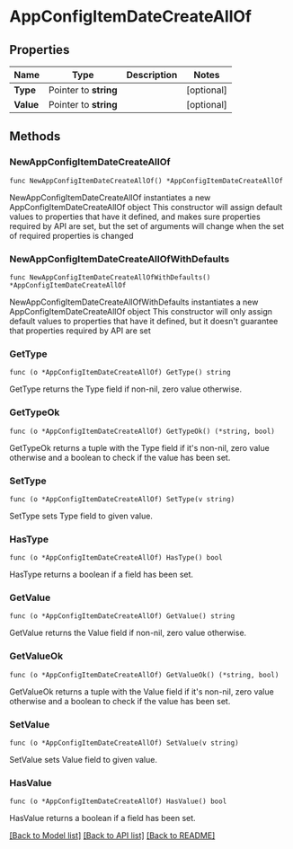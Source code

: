 # AppConfigItemDateCreateAllOf

## Properties

Name | Type | Description | Notes
------------ | ------------- | ------------- | -------------
**Type** | Pointer to **string** |  | [optional] 
**Value** | Pointer to **string** |  | [optional] 

## Methods

### NewAppConfigItemDateCreateAllOf

`func NewAppConfigItemDateCreateAllOf() *AppConfigItemDateCreateAllOf`

NewAppConfigItemDateCreateAllOf instantiates a new AppConfigItemDateCreateAllOf object
This constructor will assign default values to properties that have it defined,
and makes sure properties required by API are set, but the set of arguments
will change when the set of required properties is changed

### NewAppConfigItemDateCreateAllOfWithDefaults

`func NewAppConfigItemDateCreateAllOfWithDefaults() *AppConfigItemDateCreateAllOf`

NewAppConfigItemDateCreateAllOfWithDefaults instantiates a new AppConfigItemDateCreateAllOf object
This constructor will only assign default values to properties that have it defined,
but it doesn't guarantee that properties required by API are set

### GetType

`func (o *AppConfigItemDateCreateAllOf) GetType() string`

GetType returns the Type field if non-nil, zero value otherwise.

### GetTypeOk

`func (o *AppConfigItemDateCreateAllOf) GetTypeOk() (*string, bool)`

GetTypeOk returns a tuple with the Type field if it's non-nil, zero value otherwise
and a boolean to check if the value has been set.

### SetType

`func (o *AppConfigItemDateCreateAllOf) SetType(v string)`

SetType sets Type field to given value.

### HasType

`func (o *AppConfigItemDateCreateAllOf) HasType() bool`

HasType returns a boolean if a field has been set.

### GetValue

`func (o *AppConfigItemDateCreateAllOf) GetValue() string`

GetValue returns the Value field if non-nil, zero value otherwise.

### GetValueOk

`func (o *AppConfigItemDateCreateAllOf) GetValueOk() (*string, bool)`

GetValueOk returns a tuple with the Value field if it's non-nil, zero value otherwise
and a boolean to check if the value has been set.

### SetValue

`func (o *AppConfigItemDateCreateAllOf) SetValue(v string)`

SetValue sets Value field to given value.

### HasValue

`func (o *AppConfigItemDateCreateAllOf) HasValue() bool`

HasValue returns a boolean if a field has been set.


[[Back to Model list]](../README.md#documentation-for-models) [[Back to API list]](../README.md#documentation-for-api-endpoints) [[Back to README]](../README.md)


